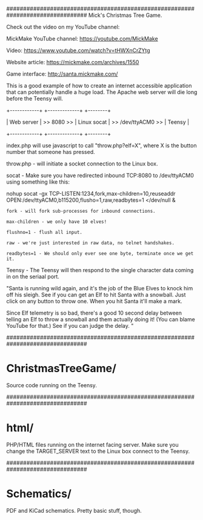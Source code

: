 ################################################################################
Mick's Christmas Tree Game.

Check out the video on my YouTube channel:

 MickMake YouTube channel:    https://youtube.com/MickMake

 Video:                       https://www.youtube.com/watch?v=tHWXnCrZYtg

 Website article:             https://mickmake.com/archives/1550

 Game interface:              http://santa.mickmake.com/

This is a good example of how to create an internet accessible application that can potentially handle a huge load. The Apache web server will die long before the Teensy will.

+------------+            +-------------+                    +--------+

| Web server | >> 8080 >> | Linux socat | >> /dev/ttyACM0 >> | Teensy |

+------------+            +-------------+                    +--------+

index.php will use javascript to call "throw.php?elf=X", where X is the button number that someone has pressed.

throw.php - will initiate a socket connection to the Linux box.

socat - Make sure you have redirected inbound TCP:8080 to /dev/ttyACM0 using something like this:

nohup socat -gx TCP-LISTEN:1234,fork,max-children=10,reuseaddr OPEN:/dev/ttyACM0,b115200,flusho=1,raw,readbytes=1 </dev/null &

	fork - will fork sub-processes for inbound connections.

	max-children - we only have 10 elves!

	flushno=1 - flush all input.

	raw - we're just interested in raw data, no telnet handshakes.

	readbytes=1 - We should only ever see one byte, terminate once we get it.


Teensy - The Teensy will then respond to the single character data coming in on the seriaal port.


"Santa is running wild again, and it's the job of the Blue Elves to knock him off his sleigh.
See if you can get an Elf to hit Santa with a snowball.
Just click on any button to throw one.
When you hit Santa it'll make a mark.

Since Elf telemetry is so bad, there's a good 10 second delay between telling an Elf to throw a snowball and them actually doing it! (You can blame YouTube for that.) See if you can judge the delay.
"


################################################################################
# ChristmasTreeGame/
Source code running on the Teensy.


################################################################################
# html/
PHP/HTML files running on the internet facing server.
Make sure you change the TARGET_SERVER text to the Linux box connect to the Teensy.


################################################################################
# Schematics/
PDF and KiCad schematics. Pretty basic stuff, though.



